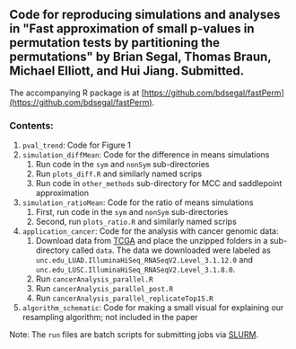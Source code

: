 ## Code for reproducing simulations and analyses in "Fast approximation of small p-values in permutation tests by partitioning the permutations" by Brian Segal, Thomas Braun, Michael Elliott, and Hui Jiang. Submitted.

The accompanying R package is at [https://github.com/bdsegal/fastPerm](https://github.com/bdsegal/fastPerm).

### Contents:

1. `pval_trend`: Code for Figure 1
2. `simulation_diffMean`: Code for the difference in means simulations
    1. Run code in the `sym` and `nonSym` sub-directories
    2. Run `plots_diff.R` and similarly named scrips
    3. Run code in `other_methods` sub-directory for MCC and saddlepoint approximation
3. `simulation_ratioMean`: Code for the ratio of means simulations
    1. First, run code in the `sym` and `nonSym` sub-directories
    2. Second, run `plots_ratio.R` and similarly named scrips
4. `application_cancer`: Code for the analysis with cancer genomic data:
    1. Download data from [TCGA](https://tcga-data.nci.nih.gov/tcga/) and place the unzipped folders in a sub-directory called `data`. The data we downloaded were labeled as `unc.edu_LUAD.IlluminaHiSeq_RNASeqV2.Level_3.1.12.0` and `unc.edu_LUSC.IlluminaHiSeq_RNASeqV2.Level_3.1.8.0`.
    2. Run `cancerAnalysis_parallel.R`
    3. Run `cancerAnalysis_parallel_post.R`
    4. Run `cancerAnalysis_parallel_replicateTop15.R`
5. `algorithm_schematic`: Code for making a small visual for explaining our resampling algorithm; not included in the paper

Note: The `run` files are batch scripts for submitting jobs via [SLURM](http://slurm.schedmd.com/).